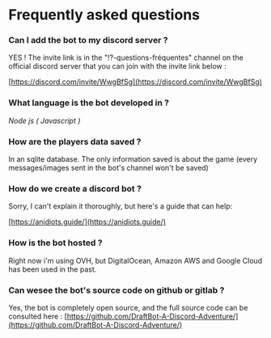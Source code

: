 # Frequently asked questions

### Can I add the bot to my discord server ?

YES ! The invite link is in the "⁉-questions-fréquentes" channel on the official discord server that you can join with the invite link below :

[https://discord.com/invite/WwgBfSg](https://discord.com/invite/WwgBfSg)

###  **What language is the bot developed in ?**

_Node js \( Javascript \)_

### **How are the players data saved ?**

In an sqlite database. The only information saved is about the game \(every messages/images sent in the bot's channel won't be saved\)

### **How do we create a discord bot ?**

Sorry, I can't explain it thoroughly, but here's a guide that can help:

[https://anidiots.guide/](https://anidiots.guide/)

### **How is the bot hosted ?**

Right now i'm using OVH, but DigitalOcean, Amazon AWS and Google Cloud has been used in the past.

### **Can wesee the bot's source code on github or gitlab ?**

Yes, the bot is completely open source, and the full source code can be consulted here : [https://github.com/DraftBot-A-Discord-Adventure/](https://github.com/DraftBot-A-Discord-Adventure/)

